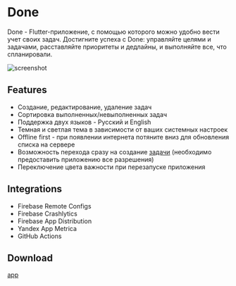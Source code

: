 # Done
Done - Flutter-приложение, с помощью которого можно удобно вести учет своих задач.
Достигните успеха с Done: управляйте целями и задачами, расставляйте приоритеты и дедлайны, и выполняйте все, что спланировали.


![screenshot](https://user-images.githubusercontent.com/90920052/183743247-e693f71c-db7e-4484-b6e0-7224a6ef8c28.jpg)
## Features

* Cоздание, редактирование, удаление задач
* Cортировка выполненных/невыполненных задач
* Поддержка двух языков - Русский и English
* Темная и светлая тема в зависимости от ваших системных настроек
* Offline first - при появлении интернета потяните вниз для обновления списка на сервере
* Возможность перехода сразу на создание [задачи](mytasks.ru/create) (необходимо предоставить приложению все разрешения)
* Переключение цвета важности при перезапуске приложения

## Integrations

* Firebase Remote Configs
* Firebase Crashlytics
* Firebase App Distribution
* Yandex App Metrica
* GitHub Actions

## Download
[app](https://disk.yandex.ru/d/C1Lb6xADFmTcog) 
